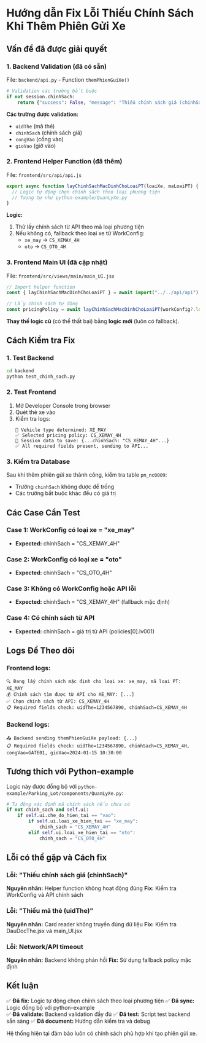 # Hướng dẫn Fix Lỗi Thiếu Chính Sách Khi Thêm Phiên Gửi Xe

## Vấn đề đã được giải quyết

### 1. Backend Validation (đã có sẵn)
File: `backend/api.py` - Function `themPhienGuiXe()`

```python
# Validation các trường bắt buộc
if not session.chinhSach:
    return {"success": False, "message": "Thiếu chính sách giá (chinhSach)"}
```

**Các trường được validation:**
- `uidThe` (mã thẻ)
- `chinhSach` (chính sách giá)
- `congVao` (cổng vào)
- `gioVao` (giờ vào)

### 2. Frontend Helper Function (đã thêm)
File: `frontend/src/api/api.js`

```javascript
export async function layChinhSachMacDinhChoLoaiPT(loaiXe, maLoaiPT) {
  // Logic tự động chọn chính sách theo loại phương tiện
  // Tương tự như python-example/QuanLyXe.py
}
```

**Logic:**
1. Thử lấy chính sách từ API theo mã loại phương tiện
2. Nếu không có, fallback theo loại xe từ WorkConfig:
   - `xe_may` → `CS_XEMAY_4H`
   - `oto` → `CS_OTO_4H`

### 3. Frontend Main UI (đã cập nhật)
File: `frontend/src/views/main/main_UI.jsx`

```javascript
// Import helper function
const { layChinhSachMacDinhChoLoaiPT } = await import("../../api/api")

// Lấy chính sách tự động
const pricingPolicy = await layChinhSachMacDinhChoLoaiPT(workConfig?.loai_xe, vehicleTypeCode)
```

**Thay thế logic cũ** (có thể thất bại) bằng **logic mới** (luôn có fallback).

## Cách Kiểm tra Fix

### 1. Test Backend
```bash
cd backend
python test_chinh_sach.py
```

### 2. Test Frontend
1. Mở Developer Console trong browser
2. Quét thẻ xe vào
3. Kiểm tra logs:
   ```
   🚗 Vehicle type determined: XE_MAY
   ✅ Selected pricing policy: CS_XEMAY_4H
   💾 Session data to save: {...chinhSach: "CS_XEMAY_4H"...}
   ✅ All required fields present, sending to API...
   ```

### 3. Kiểm tra Database
Sau khi thêm phiên gửi xe thành công, kiểm tra table `pm_nc0009`:
- Trường `chinhSach` không được để trống
- Các trường bắt buộc khác đều có giá trị

## Các Case Cần Test

### Case 1: WorkConfig có loại xe = "xe_may"
- **Expected:** chinhSach = "CS_XEMAY_4H"

### Case 2: WorkConfig có loại xe = "oto" 
- **Expected:** chinhSach = "CS_OTO_4H"

### Case 3: Không có WorkConfig hoặc API lỗi
- **Expected:** chinhSach = "CS_XEMAY_4H" (fallback mặc định)

### Case 4: Có chính sách từ API
- **Expected:** chinhSach = giá trị từ API (policies[0].lv001)

## Logs Để Theo dõi

### Frontend logs:
```
🔍 Đang lấy chính sách mặc định cho loại xe: xe_may, mã loại PT: XE_MAY
💰 Chính sách tìm được từ API cho XE_MAY: [...]
✅ Chọn chính sách từ API: CS_XEMAY_4H
📋 Required fields check: uidThe=1234567890, chinhSach=CS_XEMAY_4H
```

### Backend logs:
```
📤 Backend sending themPhienGuiXe payload: {...}
📋 Required fields check: uidThe=1234567890, chinhSach=CS_XEMAY_4H, congVao=GATE01, gioVao=2024-01-15 10:30:00
```

## Tương thích với Python-example

Logic này được đồng bộ với `python-example/Parking_Lot/components/QuanLyXe.py`:

```python
# Tự động xác định mã chính sách nếu chưa có
if not chinh_sach and self.ui:
    if self.ui.che_do_hien_tai == "vao":
        if self.ui.loai_xe_hien_tai == "xe_may":
            chinh_sach = "CS_XEMAY_4H"
        elif self.ui.loai_xe_hien_tai == "oto":
            chinh_sach = "CS_OTO_4H"
```

## Lỗi có thể gặp và Cách fix

### Lỗi: "Thiếu chính sách giá (chinhSach)"
**Nguyên nhân:** Helper function không hoạt động đúng
**Fix:** Kiểm tra WorkConfig và API chính sách

### Lỗi: "Thiếu mã thẻ (uidThe)"
**Nguyên nhân:** Card reader không truyền đúng dữ liệu
**Fix:** Kiểm tra DauDocThe.jsx và main_UI.jsx

### Lỗi: Network/API timeout
**Nguyên nhân:** Backend không phản hồi
**Fix:** Sử dụng fallback policy mặc định

## Kết luận

✅ **Đã fix:** Logic tự động chọn chính sách theo loại phương tiện
✅ **Đã sync:** Logic đồng bộ với python-example  
✅ **Đã validate:** Backend validation đầy đủ
✅ **Đã test:** Script test backend sẵn sàng
✅ **Đã document:** Hướng dẫn kiểm tra và debug

Hệ thống hiện tại đảm bảo luôn có chính sách phù hợp khi tạo phiên gửi xe.
